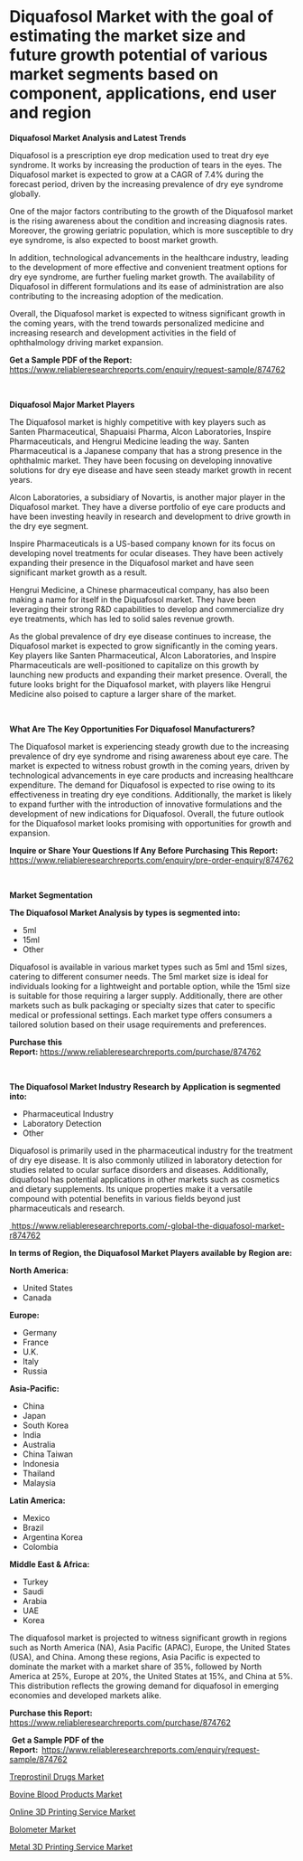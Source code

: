 <p><h1>Diquafosol Market with the goal of estimating the market size and future growth potential of various market segments based on component, applications, end user and region</h1></p><p><strong>Diquafosol Market Analysis and Latest Trends</strong></p>
<p><p>Diquafosol is a prescription eye drop medication used to treat dry eye syndrome. It works by increasing the production of tears in the eyes. The Diquafosol market is expected to grow at a CAGR of 7.4% during the forecast period, driven by the increasing prevalence of dry eye syndrome globally. </p><p>One of the major factors contributing to the growth of the Diquafosol market is the rising awareness about the condition and increasing diagnosis rates. Moreover, the growing geriatric population, which is more susceptible to dry eye syndrome, is also expected to boost market growth. </p><p>In addition, technological advancements in the healthcare industry, leading to the development of more effective and convenient treatment options for dry eye syndrome, are further fueling market growth. The availability of Diquafosol in different formulations and its ease of administration are also contributing to the increasing adoption of the medication. </p><p>Overall, the Diquafosol market is expected to witness significant growth in the coming years, with the trend towards personalized medicine and increasing research and development activities in the field of ophthalmology driving market expansion.</p></p>
<p><strong>Get a Sample PDF of the Report:&nbsp;</strong> <a href="https://www.reliableresearchreports.com/enquiry/request-sample/874762">https://www.reliableresearchreports.com/enquiry/request-sample/874762</a></p>
<p>&nbsp;</p>
<p><strong>Diquafosol Major Market Players</strong></p>
<p><p>The Diquafosol market is highly competitive with key players such as Santen Pharmaceutical, Shapuaisi Pharma, Alcon Laboratories, Inspire Pharmaceuticals, and Hengrui Medicine leading the way. Santen Pharmaceutical is a Japanese company that has a strong presence in the ophthalmic market. They have been focusing on developing innovative solutions for dry eye disease and have seen steady market growth in recent years.</p><p>Alcon Laboratories, a subsidiary of Novartis, is another major player in the Diquafosol market. They have a diverse portfolio of eye care products and have been investing heavily in research and development to drive growth in the dry eye segment.</p><p>Inspire Pharmaceuticals is a US-based company known for its focus on developing novel treatments for ocular diseases. They have been actively expanding their presence in the Diquafosol market and have seen significant market growth as a result.</p><p>Hengrui Medicine, a Chinese pharmaceutical company, has also been making a name for itself in the Diquafosol market. They have been leveraging their strong R&D capabilities to develop and commercialize dry eye treatments, which has led to solid sales revenue growth.</p><p>As the global prevalence of dry eye disease continues to increase, the Diquafosol market is expected to grow significantly in the coming years. Key players like Santen Pharmaceutical, Alcon Laboratories, and Inspire Pharmaceuticals are well-positioned to capitalize on this growth by launching new products and expanding their market presence. Overall, the future looks bright for the Diquafosol market, with players like Hengrui Medicine also poised to capture a larger share of the market.</p></p>
<p>&nbsp;</p>
<p><strong>What Are The Key Opportunities For Diquafosol Manufacturers?</strong></p>
<p><p>The Diquafosol market is experiencing steady growth due to the increasing prevalence of dry eye syndrome and rising awareness about eye care. The market is expected to witness robust growth in the coming years, driven by technological advancements in eye care products and increasing healthcare expenditure. The demand for Diquafosol is expected to rise owing to its effectiveness in treating dry eye conditions. Additionally, the market is likely to expand further with the introduction of innovative formulations and the development of new indications for Diquafosol. Overall, the future outlook for the Diquafosol market looks promising with opportunities for growth and expansion.</p></p>
<p><strong>Inquire or Share Your Questions If Any Before Purchasing This Report:</strong> <a href="https://www.reliableresearchreports.com/enquiry/pre-order-enquiry/874762">https://www.reliableresearchreports.com/enquiry/pre-order-enquiry/874762</a></p>
<p>&nbsp;</p>
<p><strong>Market Segmentation</strong></p>
<p><strong>The Diquafosol Market Analysis by types is segmented into:</strong></p>
<p><ul><li>5ml</li><li>15ml</li><li>Other</li></ul></p>
<p><p>Diquafosol is available in various market types such as 5ml and 15ml sizes, catering to different consumer needs. The 5ml market size is ideal for individuals looking for a lightweight and portable option, while the 15ml size is suitable for those requiring a larger supply. Additionally, there are other markets such as bulk packaging or specialty sizes that cater to specific medical or professional settings. Each market type offers consumers a tailored solution based on their usage requirements and preferences.</p></p>
<p><strong>Purchase this Report:&nbsp;</strong><a href="https://www.reliableresearchreports.com/purchase/874762">https://www.reliableresearchreports.com/purchase/874762</a></p>
<p>&nbsp;</p>
<p><strong>The Diquafosol Market Industry Research by Application is segmented into:</strong></p>
<p><ul><li>Pharmaceutical Industry</li><li>Laboratory Detection</li><li>Other</li></ul></p>
<p><p>Diquafosol is primarily used in the pharmaceutical industry for the treatment of dry eye disease. It is also commonly utilized in laboratory detection for studies related to ocular surface disorders and diseases. Additionally, diquafosol has potential applications in other markets such as cosmetics and dietary supplements. Its unique properties make it a versatile compound with potential benefits in various fields beyond just pharmaceuticals and research.</p></p>
<p><a href="https://www.reliableresearchreports.com/-global-the-diquafosol-market-r874762">&nbsp;https://www.reliableresearchreports.com/-global-the-diquafosol-market-r874762</a></p>
<p><strong>In terms of Region, the Diquafosol Market Players available by Region are:</strong></p>
<p>
    <p> <strong> North America: </strong>
        <ul>
            <li>United States</li>
            <li>Canada</li>
        </ul>
        </p> 
    <p> <strong> Europe: </strong>
        <ul>
            <li>Germany</li>
            <li>France</li>
            <li>U.K.</li>
            <li>Italy</li>
            <li>Russia</li>
        </ul>
        </p> 
    <p> <strong> Asia-Pacific: </strong>
        <ul>
            <li>China</li>
            <li>Japan</li>
            <li>South Korea</li>
            <li>India</li>
            <li>Australia</li>
            <li>China Taiwan</li>
            <li>Indonesia</li>
            <li>Thailand</li>
            <li>Malaysia</li>
        </ul>
        </p> 
    <p> <strong> Latin America: </strong>
        <ul>
            <li>Mexico</li>
            <li>Brazil</li>
            <li>Argentina Korea</li>
            <li>Colombia</li>
        </ul>
        </p> 
    <p> <strong> Middle East & Africa: </strong>
        <ul>
            <li>Turkey</li>
            <li>Saudi</li>
            <li>Arabia</li>
            <li>UAE</li>
            <li>Korea</li>
        </ul>
    </p>
    </p>
<p><p>The diquafosol market is projected to witness significant growth in regions such as North America (NA), Asia Pacific (APAC), Europe, the United States (USA), and China. Among these regions, Asia Pacific is expected to dominate the market with a market share of 35%, followed by North America at 25%, Europe at 20%, the United States at 15%, and China at 5%. This distribution reflects the growing demand for diquafosol in emerging economies and developed markets alike.</p></p>
<p><strong>Purchase this Report: </strong><a href="https://www.reliableresearchreports.com/purchase/874762">https://www.reliableresearchreports.com/purchase/874762</a></p>
<p>&nbsp;<strong>Get a Sample PDF of the Report:&nbsp;&nbsp;</strong><a href="https://www.reliableresearchreports.com/enquiry/request-sample/874762">https://www.reliableresearchreports.com/enquiry/request-sample/874762</a></p>
<p><strong></strong></p>
<p><p><a href="https://github.com/nicoletavirag/Market-Research-Report-List-4/blob/main/treprostinil-drugs-market.md">Treprostinil Drugs Market</a></p><p><a href="https://github.com/mauripalmi/Market-Research-Report-List-4/blob/main/bovine-blood-products-market.md">Bovine Blood Products Market</a></p><p><a href="https://www.linkedin.com/pulse/online-3d-printing-service-market-size-growing-cagr-5-report-1lsnf?trackingId=DbipgvT8S8y5%2BsCpUUuT1w%3D%3D">Online 3D Printing Service Market</a></p><p><a href="https://medium.com/@darrensipes2023/bolometer-market-size-share-trends-analysis-report-by-end-use-automotive-industry-aerospace-61450c8e6196">Bolometer Market</a></p><p><a href="https://www.linkedin.com/pulse/metal-3d-printing-service-market-size-growing-cagr-10-report-sg81f?trackingId=JK8HjYg8Tb2g%2FFGjWzvIrA%3D%3D">Metal 3D Printing Service Market</a></p></p>